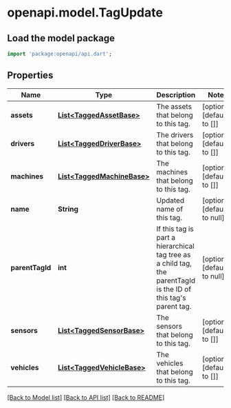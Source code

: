 # openapi.model.TagUpdate

## Load the model package
```dart
import 'package:openapi/api.dart';
```

## Properties
Name | Type | Description | Notes
------------ | ------------- | ------------- | -------------
**assets** | [**List&lt;TaggedAssetBase&gt;**](TaggedAssetBase.md) | The assets that belong to this tag. | [optional] [default to []]
**drivers** | [**List&lt;TaggedDriverBase&gt;**](TaggedDriverBase.md) | The drivers that belong to this tag. | [optional] [default to []]
**machines** | [**List&lt;TaggedMachineBase&gt;**](TaggedMachineBase.md) | The machines that belong to this tag. | [optional] [default to []]
**name** | **String** | Updated name of this tag. | [optional] [default to null]
**parentTagId** | **int** | If this tag is part a hierarchical tag tree as a child tag, the parentTagId is the ID of this tag&#39;s parent tag. | [optional] [default to null]
**sensors** | [**List&lt;TaggedSensorBase&gt;**](TaggedSensorBase.md) | The sensors that belong to this tag. | [optional] [default to []]
**vehicles** | [**List&lt;TaggedVehicleBase&gt;**](TaggedVehicleBase.md) | The vehicles that belong to this tag. | [optional] [default to []]

[[Back to Model list]](../README.md#documentation-for-models) [[Back to API list]](../README.md#documentation-for-api-endpoints) [[Back to README]](../README.md)


